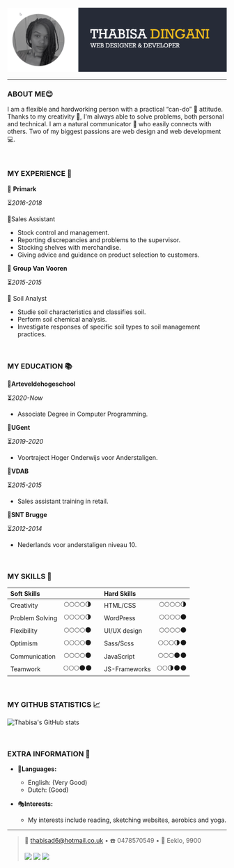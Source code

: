 
![thabisa dingani's banner](img/thabisa.png)

---


### ABOUT ME😊

I am a flexible and hardworking person with a practical “can-do” 💪 attitude. Thanks to my creativity 🎨, I'm always able to solve problems, both personal and technical.
I am a natural communicator 📢 who easily connects with others.
Two of my biggest passions are web design and web development 💻.

<br/>

### MY EXPERIENCE 💼

🏬 **Primark**

⏳*2016-2018*

📝Sales Assistant
- Stock control and management.
- Reporting discrepancies and problems to the supervisor.
- Stocking shelves with merchandise.
- Giving advice and guidance on product selection to customers.


🏬 **Group Van Vooren**

⏳*2015-2015*

📝 Soil Analyst
- Studie soil characteristics and classifies soil. 
- Perform soil chemical analysis.  
- Investigate responses of specific soil types to soil management practices.  
  
<br/>

### MY EDUCATION 📚

🏫**Arteveldehogeschool**

⏳*2020-Now*

- Associate Degree in Computer Programming. 


🏫**UGent**

⏳*2019-2020*

- Voortraject Hoger Onderwijs voor Anderstaligen.


🏫**VDAB**

⏳*2015-2015*

- Sales assistant training in retail.


🏫**SNT Brugge**

⏳*2012-2014*

- Nederlands voor anderstaligen niveau 10.

<br/>

### MY SKILLS 🔔

|**Soft Skills**    |              |     |**Hard Skills**   |             | 
|:------------------|:------------:|:---:|:-----------------|------------:|
|Creativity         |🌕🌕🌕🌕🌗  |     |HTML/CSS         |🌕🌕🌕🌕🌗 | 
|Problem Solving    |🌕🌕🌕🌕🌗  |     |WordPress        |🌕🌕🌕🌕🌑 |    
|Flexibility        |🌕🌕🌕🌕🌑  |     |UI/UX design     |🌕🌕🌕🌕🌑 |     
|Optimism           |🌕🌕🌕🌕🌑  |     |Sass/Scss        |🌕🌕🌕🌗🌑 |     
|Communication      |🌕🌕🌕🌕🌑  |     |JavaScript       |🌕🌕🌕🌑🌑 |   
|Teamwork           |🌕🌕🌕🌑🌑  |     |JS-Frameworks    |🌕🌕🌗🌑🌑 | 
                                                                           

<br/>

### MY GITHUB STATISTICS 📈

![Thabisa's GitHub stats](https://github-readme-stats.vercel.app/api?username=pgm-thabisadingani&show_icons=true&hide=contribs,prs&bg_color=262B37&title_color=F4BF1D&icon_color=F4BF1D&text_color=ffffff)

<br/>

### EXTRA INFORMATION 🦄

* 💬**Languages:**

     * English: (Very Good)
     * Dutch: (Good)

* 🎭**Interests:**

   * My interests include reading, sketching websites, aerobics and yoga.

----

> 📧 <thabisad6@hotmail.co.uk> • ☎️ 0478570549  • 🏡 Eeklo, 9900 
> 
> [<img src="https://img.shields.io/badge/LinkedIn-0077B5?style=for-the-badge&logo=linkedin&logoColor=white">](https://www.linkedin.com/in/thabisa-dingani-b173251b7/)
> [<img src="https://img.shields.io/badge/GitHub-100000?style=for-the-badge&logo=github&logoColor=white">](https://github.com/pgm-thabisadingani)
>  [<img src="https://img.shields.io/badge/Codepen-000000?style=for-the-badge&logo=codepen&logoColor=white">](https://codepen.io/Mthabied)
